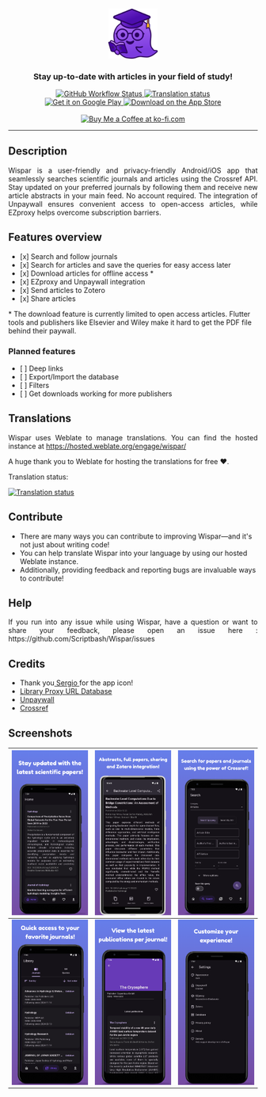 <p align="center">
<img alt="Wispar" src= "https://github.com/Scriptbash/Wispar/blob/main/assets/icon/icon.png?raw=true" width="100">
</p>
<h3 align="center">Stay up-to-date with articles in your field of study!</h3>
<p align="center">
<a href="https://github.com/Scriptbash/Wispar/actions/workflows/build.yml">
    <img alt="GitHub Workflow Status" src="https://github.com/Scriptbash/Wispar/actions/workflows/build.yml/badge.svg">
</a>
<a href="https://hosted.weblate.org/engage/wispar/">
<img src="https://hosted.weblate.org/widget/wispar/svg-badge.svg" alt="Translation status" />
</a>
</br>
<a href="https://play.google.com/store/apps/details?id=app.wispar.wispar" target="_blank">
  <img src="https://upload.wikimedia.org/wikipedia/commons/7/78/Google_Play_Store_badge_EN.svg" alt="Get it on Google Play" height="50"/>
</a>
<a href="https://apps.apple.com/us/app/wispar/id6741366984" target="_blank">
  <img src="https://developer.apple.com/assets/elements/badges/download-on-the-app-store.svg" alt="Download on the App Store"height="50">
</a>
</br></br>
<a href='https://ko-fi.com/A0A6ME7SJ' target='_blank'><img height='36' style='border:0px;height:36px;' src='https://storage.ko-fi.com/cdn/kofi5.png?v=6' border='0' alt='Buy Me a Coffee at ko-fi.com' /></a>
</p>

---

## Description
<p align="justify">
Wispar is a user-friendly and privacy-friendly Android/iOS app that seamlessly searches scientific journals and articles using the Crossref API. Stay updated on your preferred journals by following them and receive new article abstracts in your main feed. No account required. The integration of Unpaywall ensures convenient access to open-access articles, while EZproxy helps overcome subscription barriers.  
</p>

## Features overview
<ul>
    <li> [x] Search and follow journals</li>
    <li> [x] Search for articles and save the queries for easy access later</li>
    <li> [x] Download articles for offline access *</li>
    <li> [x] EZproxy and Unpaywall integration</li>
    <li> [x] Send articles to Zotero</li>
    <li> [x] Share articles</li>
</ul>
* The download feature is currently limited to open access articles. Flutter tools and publishers like Elsevier and Wiley make it hard to get the PDF file behind their paywall.

### Planned features
<ul>
    <li> [ ] Deep links</li>
    <li> [ ] Export/Import the database</li>
    <li> [ ] Filters</li>
    <li> [ ] Get downloads working for more publishers</li> 
</ul>

## Translations

<p align ="justify">
Wispar uses Weblate to manage translations. You can find the hosted instance at <a href="https://hosted.weblate.org/engage/wispar/">https://hosted.weblate.org/engage/wispar/</a>

A huge thank you to Weblate for hosting the translations for free :heart:.

Translation status:
</p>
<a href="https://hosted.weblate.org/engage/wispar/">
<img src="https://hosted.weblate.org/widget/wispar/multi-auto.svg" alt="Translation status" />
</a>

## Contribute
<p align ="justify">
    <ul>
        <li>There are many ways you can contribute to improving Wispar—and it's not just about writing code!</li>
        <li>You can help translate Wispar into your language by using our hosted Weblate instance.</li>
        <li>Additionally, providing feedback and reporting bugs are invaluable ways to contribute!</li>
    </ul>
</p>


## Help
<p align ="justify">
If you run into any issue while using Wispar, have a question or want to share your feedback, please open an issue here : https://github.com/Scriptbash/Wispar/issues
</p>

## Credits
<ul>
    <li>Thank you<a href="https://github.com/reds2401" target='_blank'> Sergio </a>for the app icon!</li>
    <li><a href="https://libproxy-db.org/" target='_blank'>Library Proxy URL Database</a></li>
    <li><a href="https://unpaywall.org/" target='_blank'>Unpaywall</a></li>
    <li><a href="https://www.crossref.org/" target='_blank'>Crossref</a></li>
</ul>

## Screenshots



| ![Feed](android/fastlane/metadata/android/en-US/images/phoneScreenshots/1_en-US.png) | ![Abstract](android/fastlane/metadata/android/en-US/images/phoneScreenshots/2_en-US.png) | ![Search](android/fastlane/metadata/android/en-US/images/phoneScreenshots/3_en-US.png) |
|---|---|---|
| ![Journal latest publications](android/fastlane/metadata/android/en-US/images/phoneScreenshots/4_en-US.png) | ![JournalDetails](android/fastlane/metadata/android/en-US/images/phoneScreenshots/6_en-US.png) | ![Settings](android/fastlane/metadata/android/en-US/images/phoneScreenshots/7_en-US.png) |
